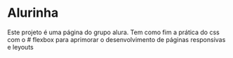 # Alurinha

 Este projeto é uma página do grupo alura.
 Tem como fim a prática do css com o # flexbox para aprimorar o desenvolvimento de páginas responsivas e leyouts
